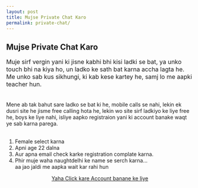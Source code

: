 ```yaml
---
layout: post
title: Mujse Private Chat Karo
permalink: private-chat/
---
```

<div class="jumbotron">
  <h2>Mujse Private Chat Karo</h2>
 <p style="font-size: medium">
Muje sirf vergin yani ki jisne kabhi bhi kisi ladki se bat, ya unko touch bhi na kiya ho, un ladko ke sath bat karna accha lagta he. Me unko sab kus sikhungi, ki kab kese kartey he, samj lo me aapki teacher hun. <br/><br/>

Mene ab tak bahut sare ladko se bat ki he, mobile calls se nahi, lekin ek dusri site he jisme free calling hota he, lekin wo site sirf ladkiyo ke liye free he, boys ke liye nahi, isliye aapko registraion yani ki account banake waqt ye sab karna parega. <br/><br/>

1. Female select karna<br/>
2. Apni age 22 dalna<br/>
3. Aur apna email check karke registration complate karna.<br/>
4. Phir muje waha naughtdelhi ke name se serch karna...<br/>aa jao jaldi me aapka wait kar rahi hun 
  <center>
  <p><a class="btn btn-primary btn-lg" href="http://goo.gl/hQXbZL" role="button"> Yaha Click kare Account banane ke liye </a></p></p>
 </center>
</div>
